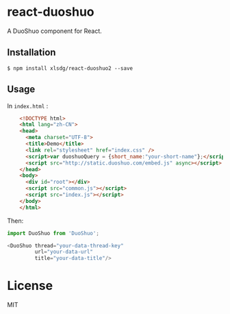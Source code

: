# react-duoshuo
A DuoShuo component for React.

## Installation

```
$ npm install xlsdg/react-duoshuo2 --save
```


## Usage

In `index.html` :

``` html
    <!DOCTYPE html>
    <html lang="zh-CN">
    <head>
      <meta charset="UTF-8">
      <title>Demo</title>
      <link rel="stylesheet" href="index.css" />
      <script>var duoshuoQuery = {short_name:"your-short-name"};</script>
      <script src="http://static.duoshuo.com/embed.js" async></script>
    </head>
    <body>
      <div id="root"></div>
      <script src="common.js"></script>
      <script src="index.js"></script>
    </body>
    </html>
```

Then:

``` javascript
import DuoShuo from 'DuoShuo';

<DuoShuo thread="your-data-thread-key"
         url="your-data-url"
         title="your-data-title"/>
```

# License

MIT
